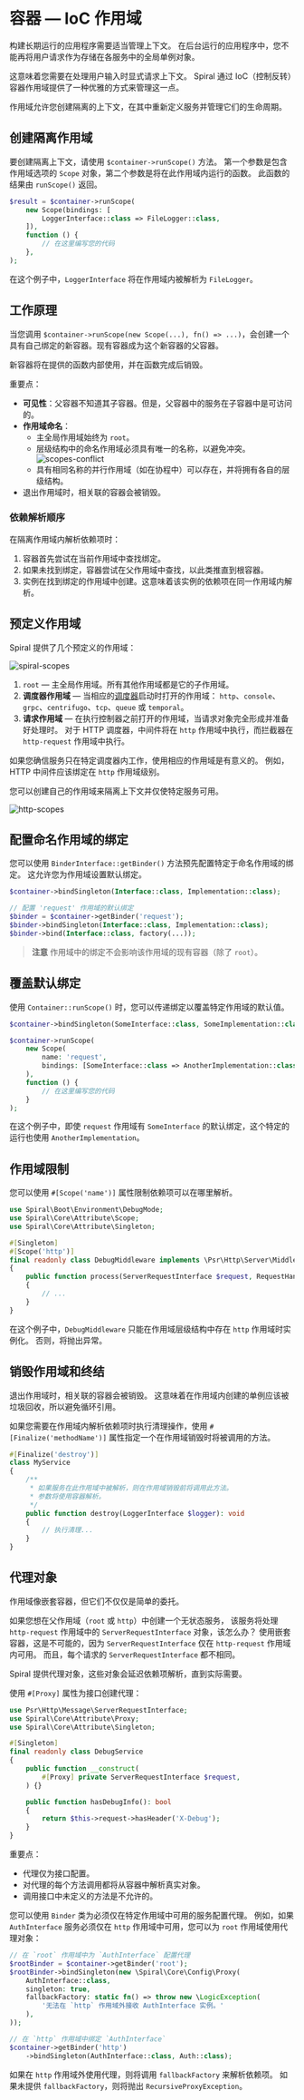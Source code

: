 # 容器 — IoC 作用域

构建长期运行的应用程序需要适当管理上下文。
在后台运行的应用程序中，您不能再将用户请求作为存储在各服务中的全局单例对象。

这意味着您需要在处理用户输入时显式请求上下文。
Spiral 通过 IoC（控制反转）容器作用域提供了一种优雅的方式来管理这一点。

作用域允许您创建隔离的上下文，在其中重新定义服务并管理它们的生命周期。

## 创建隔离作用域

要创建隔离上下文，请使用 `$container->runScope()` 方法。
第一个参数是包含作用域选项的 `Scope` 对象，第二个参数是将在此作用域内运行的函数。
此函数的结果由 `runScope()` 返回。

```php
$result = $container->runScope(
    new Scope(bindings: [
        LoggerInterface::class => FileLogger::class,
    ]),
    function () {
        // 在这里编写您的代码
    },
);
```

在这个例子中，`LoggerInterface` 将在作用域内被解析为 `FileLogger`。

## 工作原理

当您调用 `$container->runScope(new Scope(...), fn() => ...)`，会创建一个具有自己绑定的新容器。现有容器成为这个新容器的父容器。

新容器将在提供的函数内部使用，并在函数完成后销毁。

重要点：
- **可见性**：父容器不知道其子容器。但是，父容器中的服务在子容器中是可访问的。
- **作用域命名**：
  - 主全局作用域始终为 `root`。
  - 层级结构中的命名作用域必须具有唯一的名称，以避免冲突。  
    ![scopes-conflict](https://gist.github.com/user-attachments/assets/32f1ae89-9e35-4e7a-9e53-b3db15fee0ea)
  - 具有相同名称的并行作用域（如在协程中）可以存在，并将拥有各自的层级结构。
- 退出作用域时，相关联的容器会被销毁。

### 依赖解析顺序

在隔离作用域内解析依赖项时：
1. 容器首先尝试在当前作用域中查找绑定。
2. 如果未找到绑定，容器尝试在父作用域中查找，以此类推直到根容器。
3. 实例在找到绑定的作用域中创建。这意味着该实例的依赖项在同一作用域内解析。

## 预定义作用域

Spiral 提供了几个预定义的作用域：

![spiral-scopes](https://gist.github.com/user-attachments/assets/aa12be0a-bea1-439c-a676-ef8d6158bda9)

1. `root` — 主全局作用域。所有其他作用域都是它的子作用域。
2. **调度器作用域** — 当相应的[调度器](../framework/dispatcher.md)启动时打开的作用域：
   `http`、`console`、`grpc`、`centrifugo`、`tcp`、`queue` 或 `temporal`。
3. **请求作用域** — 在执行控制器之前打开的作用域，当请求对象完全形成并准备好处理时。
   对于 HTTP 调度器，中间件将在 `http` 作用域中执行，而拦截器在 `http-request` 作用域中执行。

如果您确信服务只在特定调度器内工作，使用相应的作用域是有意义的。
例如，HTTP 中间件应该绑定在 `http` 作用域级别。

您可以创建自己的作用域来隔离上下文并仅使特定服务可用。

![http-scopes](https://gist.github.com/user-attachments/assets/a402f166-4396-40ec-a376-d2136fb25824)

## 配置命名作用域的绑定

您可以使用 `BinderInterface::getBinder()` 方法预先配置特定于命名作用域的绑定。
这允许您为作用域设置默认绑定。

```php
$container->bindSingleton(Interface::class, Implementation::class);

// 配置 'request' 作用域的默认绑定
$binder = $container->getBinder('request');
$binder->bindSingleton(Interface::class, Implementation::class);
$binder->bind(Interface::class, factory(...));
```

> **注意**
> 作用域中的绑定不会影响该作用域的现有容器（除了 `root`）。

## 覆盖默认绑定

使用 `Container::runScope()` 时，您可以传递绑定以覆盖特定作用域的默认值。

```php
$container->bindSingleton(SomeInterface::class, SomeImplementation::class);

$container->runScope(
    new Scope(
        name: 'request',
        bindings: [SomeInterface::class => AnotherImplementation::class],
    ),
    function () {
        // 在这里编写您的代码
    }
);
```

在这个例子中，即使 `request` 作用域有 `SomeInterface` 的默认绑定，这个特定的运行也使用 `AnotherImplementation`。

## 作用域限制

您可以使用 `#[Scope('name')]` 属性限制依赖项可以在哪里解析。

```php
use Spiral\Boot\Environment\DebugMode;
use Spiral\Core\Attribute\Scope;
use Spiral\Core\Attribute\Singleton;

#[Singleton]
#[Scope('http')]
final readonly class DebugMiddleware implements \Psr\Http\Server\MiddlewareInterface
{
    public function process(ServerRequestInterface $request, RequestHandlerInterface $handler): ResponseInterface
    {
        // ...
    }
}
```

在这个例子中，`DebugMiddleware` 只能在作用域层级结构中存在 `http` 作用域时实例化。
否则，将抛出异常。

## 销毁作用域和终结

退出作用域时，相关联的容器会被销毁。
这意味着在作用域内创建的单例应该被垃圾回收，所以避免循环引用。

如果您需要在作用域内解析依赖项时执行清理操作，使用 `#[Finalize('methodName')]` 属性指定一个在作用域销毁时将被调用的方法。

```php
#[Finalize('destroy')]
class MyService
{
    /**
     * 如果服务在此作用域中被解析，则在作用域销毁前将调用此方法。
     * 参数将使用容器解析。
     */
    public function destroy(LoggerInterface $logger): void
    {
        // 执行清理...
    }
}
```

## 代理对象

作用域像嵌套容器，但它们不仅仅是简单的委托。

如果您想在父作用域（`root` 或 `http`）中创建一个无状态服务，
该服务将处理 `http-request` 作用域中的 `ServerRequestInterface` 对象，该怎么办？
使用嵌套容器，这是不可能的，因为 `ServerRequestInterface` 仅在 `http-request` 作用域内可用。
而且，每个请求的 `ServerRequestInterface` 都不相同。

Spiral 提供代理对象，这些对象会延迟依赖项解析，直到实际需要。

使用 `#[Proxy]` 属性为接口创建代理：

```php
use Psr\Http\Message\ServerRequestInterface;
use Spiral\Core\Attribute\Proxy;
use Spiral\Core\Attribute\Singleton;

#[Singleton]
final readonly class DebugService
{
    public function __construct(
        #[Proxy] private ServerRequestInterface $request,
    ) {}

    public function hasDebugInfo(): bool
    {
        return $this->request->hasHeader('X-Debug');
    }
}
```

重要点：
- 代理仅为接口配置。
- 对代理的每个方法调用都将从容器中解析真实对象。
- 调用接口中未定义的方法是不允许的。

您可以使用 `Binder` 类为必须仅在特定作用域中可用的服务配置代理。
例如，如果 `AuthInterface` 服务必须仅在 `http` 作用域中可用，您可以为 `root` 作用域使用代理对象：

```php
// 在 `root` 作用域中为 `AuthInterface` 配置代理
$rootBinder = $container->getBinder('root');
$rootBinder->bindSingleton(new \Spiral\Core\Config\Proxy(
    AuthInterface::class,
    singleton: true,
    fallbackFactory: static fn() => throw new \LogicException(
        '无法在 `http` 作用域外接收 AuthInterface 实例。'
    ),
));

// 在 `http` 作用域中绑定 `AuthInterface`
$container->getBinder('http')
    ->bindSingleton(AuthInterface::class, Auth::class);
```

如果在 `http` 作用域外使用代理，则将调用 `fallbackFactory` 来解析依赖项。
如果未提供 `fallbackFactory`，则将抛出 `RecursiveProxyException`。